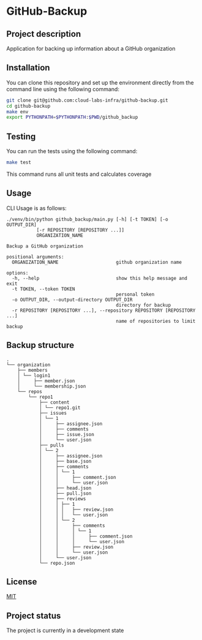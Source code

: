# GitHub-Backup

## Project description

Application for backing up information about a GitHub organization

## Installation

You can clone this repository and set up the environment directly from the command line using the following command:

```bash
git clone git@github.com:cloud-labs-infra/github-backup.git
cd github-backup
make env
export PYTHONPATH=$PYTHONPATH:$PWD/github_backup
```

## Testing

You can run the tests using the following command:

```bash
make test
```

This command runs all unit tests and calculates coverage

## Usage

CLI Usage is as follows:

    ./venv/bin/python github_backup/main.py [-h] [-t TOKEN] [-o OUTPUT_DIR]
               [-r REPOSITORY [REPOSITORY ...]]
               ORGANIZATION_NAME

    Backup a GitHub organization
    
    positional arguments:
      ORGANIZATION_NAME                     github organization name
    
    options:
      -h, --help                            show this help message and exit
      -t TOKEN, --token TOKEN
                                            personal token
      -o OUTPUT_DIR, --output-directory OUTPUT_DIR
                                            directory for backup
      -r REPOSITORY [REPOSITORY ...], --repository REPOSITORY [REPOSITORY ...]
                                            name of repositories to limit backup


## Backup structure

    .
    └── organization
        ├── members
        │ └── login1
        │     ├── member.json
        │     └── membership.json
        └── repos
            └── repo1
                ├── content
                │ └── repo1.git
                ├── issues
                │ └── 1
                │     ├── assignee.json
                │     ├── comments
                │     ├── issue.json
                │     └── user.json
                ├── pulls
                │ └── 2
                │     ├── assignee.json
                │     ├── base.json
                │     ├── comments
                │     │ └── 1
                │     │     ├── comment.json
                │     │     └── user.json
                │     ├── head.json
                │     ├── pull.json
                │     ├── reviews
                │     │ ├── 1
                │     │ │   ├── review.json
                │     │ │   └── user.json
                │     │ └── 2
                │     │     ├── comments
                │     │     │ └── 1
                │     │     │     ├── comment.json
                │     │     │     └── user.json
                │     │     ├── review.json
                │     │     └── user.json
                │     └── user.json
                └── repo.json

## License

[MIT](https://choosealicense.com/licenses/mit/)

## Project status

The project is currently in a development state